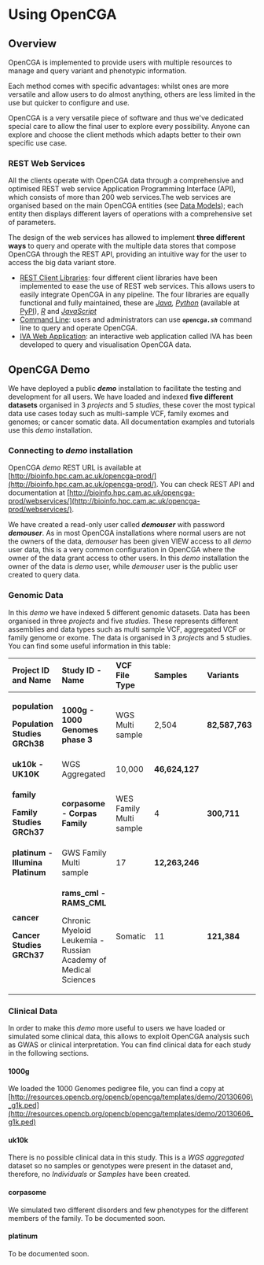 # Using OpenCGA

##  <a id="UsingOpenCGA-RESTfulWebServices"></a>

## Overview <a id="UsingOpenCGA-RESTfulWebServices"></a>

OpenCGA is implemented to provide users with multiple resources to manage and query variant and phenotypic information. 

Each method comes with specific advantages: whilst ones are more versatile and allow users to do almost anything, others are less limited in the use but quicker to configure and use. 

OpenCGA is a very versatile piece of software and thus we've dedicated special care to allow the final user to explore every possibility. Anyone can explore and choose the client methods which adapts better to their own specific use case.

### REST Web Services

All the clients operate with OpenCGA data through a comprehensive and optimised REST web service Application Programming Interface \(API\), which consists of more than 200 web services.The web services are organised based on the main OpenCGA entities \(see [Data Models]()\); each entity then displays  different layers of operations with a comprehensive set of parameters. 

The design of the web services has allowed to implement **three different ways** to query and operate with the multiple data stores that compose OpenCGA through the REST API, providing an intuitive way for the user to access the big data variant store.

* [REST Client Libraries](https://app.gitbook.com/@opencb/s/opencga/~/drafts/-MgLnDk3roHbBW3IRKmL/manual/using-opencga/client-libraries): four different client libraries have been implemented to ease the use of REST web services. This allows users to easily integrate OpenCGA in any pipeline. The four libraries are equally functional and fully maintained, these are [_Java_](http://docs.opencb.org/display/opencga/Java)_,_ [_Python_](http://docs.opencb.org/display/opencga/Python) \(available at [PyPI](https://pypi.org/project/pyopencga/)\), [_R_](http://docs.opencb.org/display/opencga/R) and [_JavaScript_](http://docs.opencb.org/display/opencga/JavaScript)
* [Command Line](http://docs.opencb.org/display/opencga/Command+Line): users and administrators can use _**`opencga.sh`**_ command line to query and operate OpenCGA. 
* [IVA Web Application](http://docs.opencb.org/display/opencga/IVA+Web+App): an interactive web application called IVA has been developed to query and visualisation OpenCGA data.

## OpenCGA Demo <a id="UsingOpenCGA-OpenCGADemo"></a>

We have deployed a public _**demo**_ installation to facilitate the testing and development for all users. We have loaded and indexed **five different datasets** organised in 3 _projects_ and 5 _studies_, these cover the most typical data use cases today such as multi-sample VCF, family exomes and genomes; or cancer somatic data. All documentation examples and tutorials use this _demo_ installation.

### Connecting to _demo_ installation <a id="UsingOpenCGA-Connectingtodemoinstallation"></a>

OpenCGA _demo_ REST URL is available at [http://bioinfo.hpc.cam.ac.uk/opencga-prod/](http://bioinfo.hpc.cam.ac.uk/opencga-prod/). You can check REST API and documentation at [http://bioinfo.hpc.cam.ac.uk/opencga-prod/webservices/](http://bioinfo.hpc.cam.ac.uk/opencga-prod/webservices/).

We have created a read-only user called _**demouser**_ with password _**demouser**_. As in most OpenCGA installations where normal users are not the owners of the data, _demouser_ has been given VIEW access to all _demo_ user data, this is a very common configuration in OpenCGA where the owner of the data grant access to other users. In this _demo_ installation the owner of the data is _demo_ user, while _demouser_ user is the public user created to query data.

### Genomic Data <a id="UsingOpenCGA-GenomicData"></a>

In this _demo_ we have indexed 5 different genomic datasets. Data has been organised in three _projects_ and five _studies_. These represents different assemblies and data types such as multi sample VCF, aggregated VCF or family genome or exome. The data is organised in 3 _projects_ and 5 studies. You can find some useful information in this table:

<table>
  <thead>
    <tr>
      <th style="text-align:left">Project ID and Name</th>
      <th style="text-align:left">Study ID - Name</th>
      <th style="text-align:left">VCF File Type</th>
      <th style="text-align:left">Samples</th>
      <th style="text-align:left">Variants</th>
    </tr>
  </thead>
  <tbody>
    <tr>
      <td style="text-align:left">
        <p><b>population</b>
        </p>
        <p><b>Population Studies GRCh38</b>
        </p>
      </td>
      <td style="text-align:left"><b>1000g - 1000 Genomes phase 3<br /></b>
      </td>
      <td style="text-align:left">WGS Multi sample</td>
      <td style="text-align:left">2,504</td>
      <td style="text-align:left"><b>82,587,763</b>
      </td>
    </tr>
    <tr>
      <td style="text-align:left"><b>uk10k - UK10K<br /></b>
      </td>
      <td style="text-align:left">WGS Aggregated</td>
      <td style="text-align:left">10,000</td>
      <td style="text-align:left"><b>46,624,127</b>
      </td>
      <td style="text-align:left"></td>
    </tr>
    <tr>
      <td style="text-align:left">
        <p><b>family</b>
        </p>
        <p><b>Family Studies GRCh37</b>
        </p>
      </td>
      <td style="text-align:left"><b>corpasome - Corpas Family</b>
      </td>
      <td style="text-align:left">WES Family Multi sample</td>
      <td style="text-align:left">4</td>
      <td style="text-align:left"><b>300,711</b>
      </td>
    </tr>
    <tr>
      <td style="text-align:left"><b>platinum - Illumina Platinum</b>
      </td>
      <td style="text-align:left">GWS Family Multi sample</td>
      <td style="text-align:left">17</td>
      <td style="text-align:left"><b>12,263,246</b>
      </td>
      <td style="text-align:left"></td>
    </tr>
    <tr>
      <td style="text-align:left">
        <p><b>cancer</b>
        </p>
        <p><b>Cancer Studies GRCh37</b>
        </p>
      </td>
      <td style="text-align:left">
        <p><b>rams_cml - RAMS_CML<br /></b>
        </p>
        <p>Chronic Myeloid Leukemia - Russian Academy of Medical Sciences<b><br /></b>
        </p>
      </td>
      <td style="text-align:left">Somatic</td>
      <td style="text-align:left">11</td>
      <td style="text-align:left"><b>121,384</b>
      </td>
    </tr>
  </tbody>
</table>

### Clinical Data <a id="UsingOpenCGA-ClinicalData"></a>

In order to make this _demo_ more useful to users we have loaded or simulated some clinical data, this allows to exploit OpenCGA analysis such as GWAS or clinical interpretation. You can find clinical data for each study in the following sections.

#### 1000g <a id="UsingOpenCGA-1000g"></a>

We loaded the 1000 Genomes pedigree file, you can find a copy at [http://resources.opencb.org/opencb/opencga/templates/demo/20130606\_g1k.ped](http://resources.opencb.org/opencb/opencga/templates/demo/20130606_g1k.ped)

#### uk10k <a id="UsingOpenCGA-uk10k"></a>

There is no possible clinical data in this study. This is a _WGS aggregated_ dataset so no samples or genotypes were present in the dataset and, therefore, no _Individuals_ or _Samples_ have been created.

#### corpasome <a id="UsingOpenCGA-corpasome"></a>

We simulated two different disorders and few phenotypes for the different members of the family. To be documented soon.

#### platinum <a id="UsingOpenCGA-platinum"></a>

To be documented soon.

#### 

